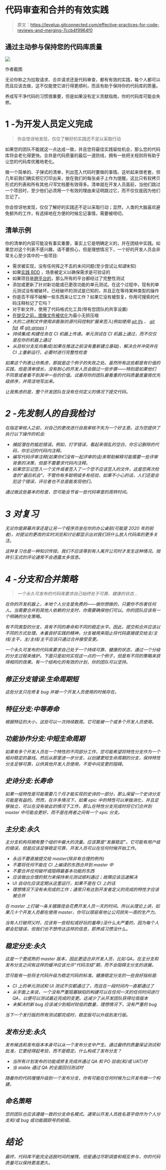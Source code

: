 # 代码审查和合并的有效实践

> 原文：<https://levelup.gitconnected.com/effective-practices-for-code-reviews-and-merging-7ccb4f9964f0>

## 通过主动参与保持您的代码库质量

![](img/f42f5c1d27ec19ac1874711effd7c261.png)

作者截图

无论你称之为拉取请求、合并请求还是代码审查，都有有效的实践，每个人都可以而且应该去做，这不仅能使它进行得更顺利，而且有助于保持你的代码库的质量。

养成写干净代码的习惯很重要，但是如果没有定义贡献指南，你的代码库可能会失修。

# 1 -为开发人员定义完成

> 你会惊讶地发现，仅仅了解好的实践还不足以采取行动

如果您的团队不能就这一点达成一致，并且您将最佳实践留给机会，那么您的代码库将会老化得更快。合并是代码质量的最后一道防线，拥有一些把关规则将有助于让您的代码库优雅地老化。

做一个简单的、子弹式的清单，列出签入代码时要做的事情。这听起来很老套，但几年前我们确实把它打印出来，放在我们的每张桌子上作为提醒。这比只有软拷贝形式的列表和所有其他*只写*文档要有效得多。清单就在开发人员面前，当他们跳过一个项目时，至少他们必须用一个有效的理由来证明跳过它，而不仅仅是因为他们忘记了。

你会惊讶地发现，仅仅了解好的实践还不足以采取行动；显然，人类的大脑喜欢避免额外的工作，有选择地在方便的时候忘记事情，需要被唠叨。

## 清单示例

你的清单的内容可能没有事实重要，事实上它是明确定义的，并在团结中实践。如果您对这个列表不感兴趣，请不要担心，但是理想情况下，一个好的开发人员会非常关心至少其中的一些项目:

*   需求被实现，没有任何挥之不去的未问问题(至少尝试让*知道*未知)
*   如果[实践 BDD](https://jeffreybakker.medium.com/defining-and-measuring-software-behaviour-b542370e8b7d) ，场景被定义以确保需求是可验证的
*   如果项目是[跨平台的](https://jeffreybakker.medium.com/mobile-development-stack-native-vs-xamarin-vs-xamarin-forms-309af0e11ae6)，那么所有的平台都经过了完整性测试
*   添加或更新了针对新功能或已更改功能的单元测试。在这个过程中，现有的单元测试没有被破坏。已经破坏的测试是已知的，并且正在等待某种类型的操作
*   你是否不得不破解一些东西来让它工作？如果它没有被恢复，你用可搜索的代码注释标记了它吗？
*   对于新文件，使用了代码格式化工具(带有您团队的共享设置)
*   [在提交之前，图像文件被优化](https://imageoptim.com/mac)为最小无损压缩
*   *大的二进制文件使用非膨胀的源代码控制扩展来签入(例如使用 [git lfs](https://git-lfs.github.com/) 、 [git fat](https://github.com/jedbrown/git-fat) 或 [git-annex](https://git-annex.branchable.com/) )*
*   *持续集成:构建任务在 CI 机器上传递。单元测试在 CI 机器上通过，而不仅仅是在你的机器上通过*
*   *从目标分支反向集成(如果在推送之前没有重新建立基础)，解决合并冲突并在 CI 上重新运行，必要时进行完整性检查*

*如果这个列表让你焦虑，那就是这个例子的失败之处。虽然所有这些都是有价值的实践，但是清单很长，没有耐心的开发人员会跳过一些步骤——特别是如果他们不同意或者看不到其中一些的价值。试着将你的团队最看重的代码质量度量按优先级排序，并简洁地写出来。*

*让我焦虑的是，整个开发团队在没有任何定义的情况下提交代码。*

# *2 -先发制人的自我检讨*

*在指定审核人之前，对自己的更改进行自我审核不失为一个好主意。这为您提供了执行以下操作的机会:*

*   *捕捉潜在的尴尬错误。例如，打字错误，看起来很乱的空白，你忘记删除的代码，你忘记的代码内注释。*
*   *编写代码评审注释(如果你们没有一起评审的话)来帮助解释可能需要一些评审背景的决策，但是不要要求代码内注释。*
*   *如果您忘记签入一个文件或者签入了一个您不应该签入的文件，这是您再次检查的“最后机会”。不管你有多聪明或多有经验，如果不小心的话，人们还是会犯这个错误，评论者也不总是能发现他们。*

*通过做这些基本的检查，您可能会节省一些代码审查的周转时间。*

# *3 对复习*

*无论你是屏幕共享还是让另一个程序员坐在你的办公桌前(可能是 2020 年的前者)，对提议的更改的实时浏览和讨论都显示出对我们将什么放入代码库的更多关注。*

*这种复习也是一种知识传授。我们不应该等到有人离开公司时才发生这种情况。抛砖引玉式的评论通常不会透露太多信息。*

# *4 -分支和合并策略*

> *一个永久可发布的代码库要求自己始终处于可靠、健康的状态…*

*在你的开发机器上，本地个人分支是免费的——做你想做的，只要你不伤害任何人。当需要合并到其他人依赖的分支时，你需要确保他们可以。你的团队应该有一个明确的分支策略。*

*有不同类型的分支，具有不同的寿命和不同的稳定水平。因此，提交和合并应该以不同的方式处理。本着良好实践的精神，分支被用来阻止将代码直接提交给主/主线/主干，主/主线/主干应该只通过合并接受变更。*

*一个永久可发布的代码库要求自己处于一个持续可靠、健康的状态，通过一个分级的分支过程来维护。下面只是如何实现这一点的一个例子，但是有不同的策略来获得相同的效果。有一个结构化的有效的计划，你的团队可以坚持。*

## *修正分支错误:生命周期短*

*这些分支只在修复 bug 并被一个开发人员使用的时候存在。*

## *特征分支:中等寿命*

*根据特征的大小，这些可以一次持续数周。它可能被一个或多个开发人员使用。*

## *功能协作分支:中短生命周期*

*如果有多个开发人员在一个特性的不同部分工作，您可能希望将特性分支作为一个相对稳定的基线。然后从那里进一步分支，以创建更短生命周期的分支，保持特性分支足够可靠，以供其他开发人员使用，不受中间变更的阻碍。*

## *史诗分支:长寿命*

*如果一组特性是可能需要几个月才能实现的史诗的一部分，那么保留一个史诗分支可能是有益的。然而，在许多情况下，如果 epic 中的特性可以单独消化，并且足够独立，可以在没有彼此的情况下工作，那么在特性分支完成时将它们合并到 master 中可能会更好，而不是在两者之间有一个 epic 分支。*

## *主分支:永久*

*主分支机构将拥有整个组织中最大的流量。应该算是“发展稳定”。它可能有用户级的错误，但是应该足够稳定可靠，开发人员可以在任何时候开始工作。*

*   *永远不要直接提交给 master(除非有合理的例外)*
*   *不要将任何不能在 CI 上编译的东西合并到 master 中*
*   *不要合并任何破坏或阻碍最基本功能的东西*
*   *应该做出合理的努力来保持单元测试顺利通过；故障应该迅速解决*
*   *UI 自动化应该定期从这里运行，如果不是在 CI 上的话*
*   *理想情况下没有未完成的工作；通常只有达到开发者定义的完成的特性才应该被合并*

*在 master 上打破一条关键路径会花费开发人员一天的时间。所以从理论上讲，如果几十个开发人员都在使用 master，你可以很容易地让公司损失一周的生产力。*

*当有人打破师父时，应该有一些轻松或好玩的羞辱:)没什么太严重的，因为每个人都会犯错误，但我们也不想传达这样的信息，即养成习惯没什么。*

## *稳定分支:永久*

*这是一个更成熟的 master 版本，因此更适合非开发人员，比如 QA。在主分支和发布分支之间有这样的缓冲应该允许“代码冻结”期，而不会阻碍主分支的进展。*

*您可能有一些将主代码升级为稳定代码的标准。健康稳定分支的一些良好指标是:*

*   *CI 上的单元测试和 UI 测试不仅都通过了，而且在一段时间内一直都通过了*
*   *从字面上来说，一个没有严重阻塞缺陷的构建可以在任何一天的任何时间进行 QA，以便可以测试最近完成的变更。这减少了从开发团队获得垃圾版本*
*   *未解决的新 bug 应该减少到相对较低的数量，理想情况下，没有严重的 bug*

*当下一个发行版的所有测试都完成时，稳定版可以升级到发行版。*

## *发布分支:永久*

*发布候选和发布版本本身可以从一个发布分支中产生。通过最终的质量保证测试和批准，它更经得起考验，而不是稳定。什么构成了发布分支？*

*   *当所有计划发布的功能或修复完成并通过 QA 和 PO 验收(和/或 UAT)时*
*   *当 stable 通过 QA 的全面回归测试时*

*随着你的代码慢慢升级到一个发布分支，你有可能在任何时候为公开发布做一个构建。*

## *命名策略*

*您的团队也应该遵循一致的分支命名模式。通常以开发人员姓名首字母作为个人分支和/或 bug 或功能跟踪号的前缀。*

# *结论*

*最终，代码库不能完全逃脱时间的摧残，但是通过尽职调查和相互参与，你的代码质量可以保持更高更久。*